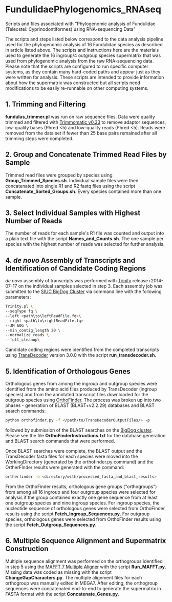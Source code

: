 # FundulidaePhylogenomics_RNAseq
Scripts and files associated with "Phylogenomic analysis of Fundulidae (Teleostei: Cyprinodontiformes) using RNA-sequencing Data"

The scripts and steps listed below correspond to the data analysis pipeline used for the phylogenomic analysis of 16 Fundulidae species as described in article listed above.  The scripts and instructions here are the materials used to generate the 16 ingroup/4 outgroup species supermatrix that was used from phylogenomic analysis from the raw RNA-sequencing data. Please note that the scripts are configured to run specific computer systems, as they contain many hard-coded paths and appear just as they were written for analysis.  These scripts are intended to provide information about how the supermatrix was constructed but all scripts need modifications to be easily re-runnable on other computing systems.

## 1. Trimming and Filtering

**fundulus_trimmer.pl** was run on raw sequence files.  Data were quality trimmed and filtered with [Trimmomatic v0.33](http://www.usadellab.org/cms/?page=trimmomatic "Trimmomatic") to remove adaptor sequences, low-quality bases (Phred <5) and low-quality reads (Phred <5).  Reads were removed from the data set if fewer than 25 base pairs remained after all trimming steps were completed.  

## 2. Group and Concatenate Trimmed Read Files by Sample

Trimmed read files were grouped by species using **Group_Trimmed_Species.sh**.  Individual sample files were then concatenated into single R1 and R2 fastq files using the script **Concatenate_Sorted_Groups.sh**.  Every species contained more than one sample.

## 3. Select Individual Samples with Highest Number of Reads

The number of reads for each sample's R1 file was counted and output into a plain text file with the script **Names_and_Counts.sh**.  The one sample per species with the highest number of reads was selected for further analysis.

## 4. *de novo* Assembly of Transcripts and Identification of Candidate Coding Regions

*de novo* assembly of transcripts was performed with [Trinity](https://github.com/trinityrnaseq/trinityrnaseq/wiki "Trinity") release r2014-07-17 on the individual samples selected in step 3. Each assembly job was submitted to the [SIUC BigDog Cluster](http://oit.siu.edu/rcc/bigdog/ "SIUE BigDog High Performance Computing Cluster") via command line with the following parameters:
```bash
Trinity.pl \
--seqType fq \
--left <path\to\leftReadFile.fq>\
--right <path\to\rightReadFile.fq>
--JM 60G \
--min_contig_length 20 \
--normalize_reads \
--full_cleanup\
```

Candidate coding regions were identified from the completed transcripts using [TransDecoder](https://github.com/TransDecoder "TransDecoder") version 3.0.0 with the script **run_transdecoder.sh**.

## 5. Identification of Orthologous Genes

Orthologous genes from among the ingroup and outgroup species were identified from the amino acid files produced by TransDecoder (ingroup species) and from the annotated transcript files downloaded for the outgroup species using [OrthoFinder](https://github.com/davidemms/OrthoFinder "OrthoFinder").  The process was broken up into two phases -  generation of  BLAST (BLAST+v2.2.29) databases and BLAST search commands:
```bash
python orthofinder.py -f </path/to/TransDecoderOutputFiles/> -p
``` 
followed by submission of the BLAST searches on the [BigDog cluster](http://oit.siu.edu/rcc/bigdog/ "SIUE BigDog High Performance Computing Cluster").  Please see the file **OrthoFinderInstructions.txt** for the database generation and BLAST search commands that were performed.

Once BLAST searches were complete, the BLAST output and the TransDecoder fasta files for each species were moved into the WorkingDirectory (generated by the orthofinder.py command) and the OrtherFinder results were generated with the command:
```bash
ortherfinder -b <directory/with/processed_fasta_and_blast_results>
```

From the OrthoFinder results, orthologous gene groups ("orthogroups") from among all 16 ingroup and four outgroup species were selected for analysis if the group contained exactly one gene sequence from at least one outgroup species and nine ingroup species. For ingroup species, the nucleotide sequence of orthologous genes were selected from OrthoFinder results using the script **Fetch_Ingroup_Sequences.py**. For outgroup species, orthologous genes were selected from OrthoFinder results using the script **Fetch_Outgroup_Sequences.py**.

## 6. Multiple Sequence Alignment and Supermatrix Construction

Multiple sequence alignment was performed on the orthogroups identified in step 5 using the [MAFFT 7 Multiple Aligner](https://mafft.cbrc.jp/alignment/software/ "MAFFT") with the script **Run_MAFFT.py**.  Missing data was coded as missing with the script **ChangeGapCharacters.py**.  The multiple alignment files for each orthogroup was manually edited in MEGA7.  After editing, the orthogroup sequences were concatenated end-to-end to generate the supermatrix in FASTA format with the script **Concatenate_Genes.py**.